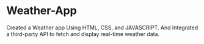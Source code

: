 # Weather-App
Created a Weather app Using HTML, CSS, and JAVASCRIPT. And Integrated a third-party API  to fetch and display real-time weather data.
